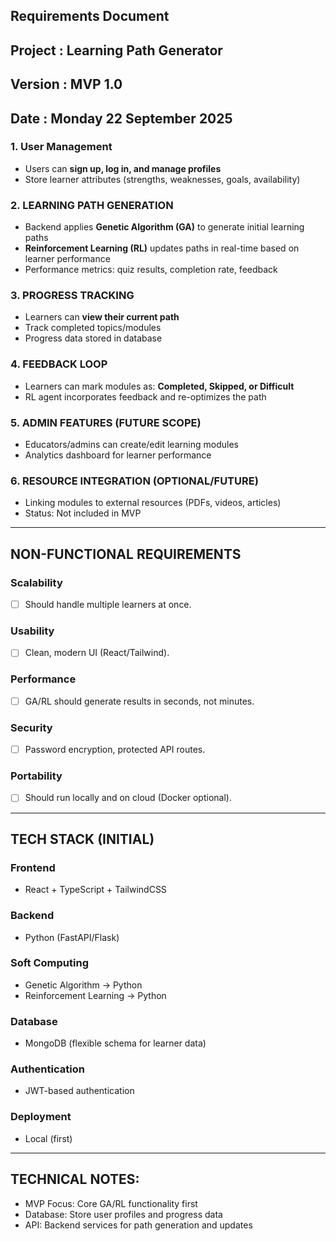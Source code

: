 ## Requirements Document
## Project : Learning Path Generator
## Version : MVP 1.0
## Date : Monday 22 September 2025

### 1. User Management 
- Users can **sign up, log in, and manage profiles**
- Store learner attributes (strengths, weaknesses, goals, availability)

### 2. LEARNING PATH GENERATION
- Backend applies **Genetic Algorithm (GA)** to generate initial learning paths
- **Reinforcement Learning (RL)** updates paths in real-time based on learner performance
- Performance metrics: quiz results, completion rate, feedback

### 3. PROGRESS TRACKING
- Learners can **view their current path**
- Track completed topics/modules
- Progress data stored in database

### 4. FEEDBACK LOOP
- Learners can mark modules as: **Completed, Skipped, or Difficult**
- RL agent incorporates feedback and re-optimizes the path

### 5. ADMIN FEATURES (FUTURE SCOPE)
- Educators/admins can create/edit learning modules
- Analytics dashboard for learner performance

### 6. RESOURCE INTEGRATION (OPTIONAL/FUTURE)
- Linking modules to external resources (PDFs, videos, articles)
- Status: Not included in MVP

---

##  NON-FUNCTIONAL REQUIREMENTS

### Scalability
- [ ] Should handle multiple learners at once.

### Usability  
- [ ] Clean, modern UI (React/Tailwind).

### Performance
- [ ] GA/RL should generate results in seconds, not minutes.

### Security
- [ ] Password encryption, protected API routes.

### Portability
- [ ] Should run locally and on cloud (Docker optional).

---

##  TECH STACK (INITIAL)

### Frontend
* React + TypeScript + TailwindCSS

### Backend
* Python (FastAPI/Flask)

### Soft Computing
* Genetic Algorithm → Python 
* Reinforcement Learning → Python 

### Database
* MongoDB (flexible schema for learner data)

### Authentication
* JWT-based authentication

### Deployment
* Local (first)

---

## TECHNICAL NOTES:
- MVP Focus: Core GA/RL functionality first
- Database: Store user profiles and progress data
- API: Backend services for path generation and updates